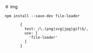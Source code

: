 
＃ img


`
npm install --save-dev file-loader
`

```
       {
         test: /\.(png|svg|jpg|gif)$/,
         use: [
           'file-loader'
         ]
       }
```


